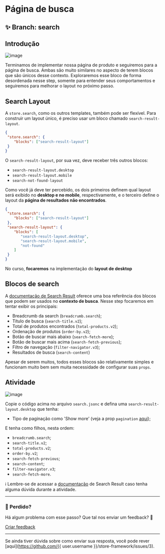 # Página de busca 

## :sparkles: **Branch:** search

## Introdução  

![image](https://user-images.githubusercontent.com/18701182/69843114-d6db6500-1244-11ea-82a7-b10880e2ed55.png)

Terminamos de implementar nossa página de produto e seguiremos para a página de busca. Ambas são muito similares no aspecto de terem blocos que são únicos desse contexto. Exploraremos esse bloco de forma desordenada nesse step, somente para entender seus comportamentos e seguiremos para melhorar o layout no próximo passo.  

## Search Layout  

A `store.search`, como os outros templates, também pode ser flexível. Para construir um layout único, é preciso usar um bloco chamado `search-result-layout`.

 ```json
{
  "store.search": {
     "blocks": ["search-result-layout"]
  }
}
```

O `search-result-layout`, por sua vez, deve receber três outros blocos:

- `search-result-layout.desktop`
- `search-result-layout.mobile`
- `search-not-found-layout`

Como você já deve ter percebido, os dois primeiros definem qual layout será exibido no **desktop e no mobile**, respectivamente, e o terceiro define o layout da **página de resultados não encontrados**.

 ```json
{
  "store.search": {
     "blocks": ["search-result-layout"]
  },
  "search-result-layout": {
     "blocks": [
        "search-result-layout.desktop",
        "search-result-layout.mobile",
        "not-found"
     ]
  }
}
```

No curso, **focaremos** na implementação do **layout de desktop**  

## Blocos de search

A [documentação de Search Result](https://vtex.io/docs/components/search-related/vtex.search-result/) oferece uma boa referência dos blocos que podem ser usados no **contexto de busca**. Nesse step focaremos em tentar exibir os principais:

- Breadcrumb da search (`breadcrumb.search`);
- Título de busca (`search-title.v2`);
- Total de produtos encontrados (`total-products.v2`);
- Ordenação de produtos (`order-by.v2`);
- Botão de buscar mais abaixo (`search-fetch-more`);
- Botão de buscar mais acima (`search-fetch-previous`);
- Filtro de navegação (`filter-navigator.v3`);
- Resultados de busca (`search-content`)

Apesar de serem muitos, todos esses blocos são relativamente simples e funcionam muito bem sem muita necessidade de configurar suas `props`.

## Atividade

![image](https://user-images.githubusercontent.com/18701182/69843046-7f3cf980-1244-11ea-8309-8a26071cd6f0.png)

Copie o código acima no arquivo `search.jsonc` e defina uma `search-result-layout.desktop` que tenha:

- Tipo de paginação como 'Show more' (veja a prop `pagination` [aqui](https://vtex.io/docs/components/search-related/vtex.search-result/#layout-api));

E tenha como filhos, nesta ordem:

- `breadcrumb.search`;
- `search-title.v2`;
- `total-products.v2`;
- `order-by.v2`;
- `search-fetch-previous`;
- `search-content`;
- `filter-navigator.v3`;
- `search-fetch-more`.

:information_source: Lembre-se de acessar a [documentação](https://vtex.io/docs/components/all/vtex.search-result/) de Search Result caso tenha alguma dúvida durante a atividade.

---

### :no_entry_sign: Perdido? 

Há algum problema com esse passo? Que tal nos enviar um feedback? :pray:

[Criar feedback](https://docs.google.com/forms/d/e/1FAIpQLSeaWrm0Hogm-txm5Ww6mUa68eDuE3WnpFjUSVJ3Wi3dnmCb7A/viewform?usp=pp_url&entry.1784529524=P%C3%A1gina+de+busca) 

----

Se ainda tiver dúvida sobre como enviar sua resposta, você pode rever [aqui](https://github.com/{{ user.username }}/store-framework/issues/3).
